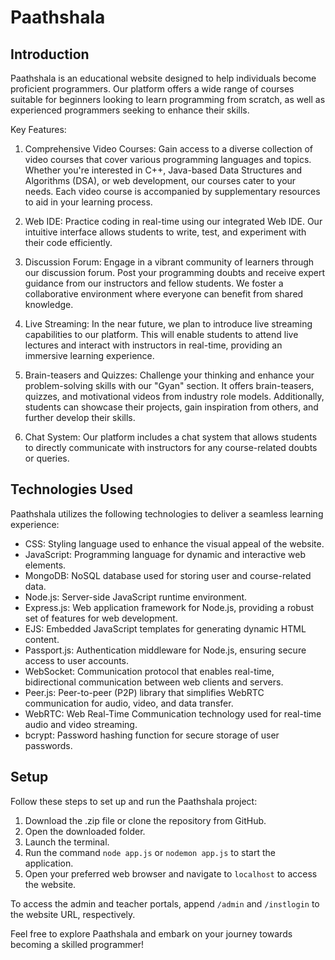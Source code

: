 # Paathshala

## Introduction

Paathshala is an educational website designed to help individuals become proficient programmers. Our platform offers a wide range of courses suitable for beginners looking to learn programming from scratch, as well as experienced programmers seeking to enhance their skills.

Key Features:

1. Comprehensive Video Courses: Gain access to a diverse collection of video courses that cover various programming languages and topics. Whether you're interested in C++, Java-based Data Structures and Algorithms (DSA), or web development, our courses cater to your needs. Each video course is accompanied by supplementary resources to aid in your learning process.

2. Web IDE: Practice coding in real-time using our integrated Web IDE. Our intuitive interface allows students to write, test, and experiment with their code efficiently.

3. Discussion Forum: Engage in a vibrant community of learners through our discussion forum. Post your programming doubts and receive expert guidance from our instructors and fellow students. We foster a collaborative environment where everyone can benefit from shared knowledge.

4. Live Streaming: In the near future, we plan to introduce live streaming capabilities to our platform. This will enable students to attend live lectures and interact with instructors in real-time, providing an immersive learning experience.

5. Brain-teasers and Quizzes: Challenge your thinking and enhance your problem-solving skills with our "Gyan" section. It offers brain-teasers, quizzes, and motivational videos from industry role models. Additionally, students can showcase their projects, gain inspiration from others, and further develop their skills.

6. Chat System: Our platform includes a chat system that allows students to directly communicate with instructors for any course-related doubts or queries.

## Technologies Used

Paathshala utilizes the following technologies to deliver a seamless learning experience:

- CSS: Styling language used to enhance the visual appeal of the website.
- JavaScript: Programming language for dynamic and interactive web elements.
- MongoDB: NoSQL database used for storing user and course-related data.
- Node.js: Server-side JavaScript runtime environment.
- Express.js: Web application framework for Node.js, providing a robust set of features for web development.
- EJS: Embedded JavaScript templates for generating dynamic HTML content.
- Passport.js: Authentication middleware for Node.js, ensuring secure access to user accounts.
- WebSocket: Communication protocol that enables real-time, bidirectional communication between web clients and servers.
- Peer.js: Peer-to-peer (P2P) library that simplifies WebRTC communication for audio, video, and data transfer.
- WebRTC: Web Real-Time Communication technology used for real-time audio and video streaming.
- bcrypt: Password hashing function for secure storage of user passwords.

## Setup

Follow these steps to set up and run the Paathshala project:

1. Download the .zip file or clone the repository from GitHub.
2. Open the downloaded folder.
3. Launch the terminal.
4. Run the command `node app.js` or `nodemon app.js` to start the application.
5. Open your preferred web browser and navigate to `localhost` to access the website.

To access the admin and teacher portals, append `/admin` and `/instlogin` to the website URL, respectively.

Feel free to explore Paathshala and embark on your journey towards becoming a skilled programmer!
